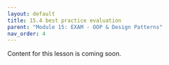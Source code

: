 ```yaml
---
layout: default
title: 15.4 best practice evaluation
parent: "Module 15: EXAM - OOP & Design Patterns"
nav_order: 4
---
```


Content for this lesson is coming soon.
